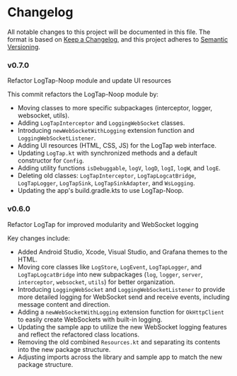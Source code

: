 # Changelog
All notable changes to this project will be documented in this file.
The format is based on [Keep a Changelog](https://keepachangelog.com/en/1.0.0/),
and this project adheres to [Semantic Versioning](https://semver.org/spec/v2.0.0.html).

### v0.7.0
Refactor LogTap-Noop module and update UI resources

This commit refactors the LogTap-Noop module by:
- Moving classes to more specific subpackages (interceptor, logger, websocket, utils).
- Adding `LogTapInterceptor` and `LoggingWebSocket` classes.
- Introducing `newWebSocketWithLogging` extension function and `LoggingWebSocketListener`.
- Adding UI resources (HTML, CSS, JS) for the LogTap web interface.
- Updating `LogTap.kt` with synchronized methods and a default constructor for `Config`.
- Adding utility functions `isDebuggable`, `logV`, `logD`, `logI`, `logW`, and `logE`.
- Deleting old classes: `LogTapInterceptor`, `LogTapLogcatBridge`, `LogTapLogger`, `LogTapSink`, `LogTapSinkAdapter`, and `WsLogging`.
- Updating the app's build.gradle.kts to use LogTap-Noop.

### v0.6.0
Refactor LogTap for improved modularity and WebSocket logging

Key changes include:
- Added Android Studio, Xcode, Visual Studio, and Grafana themes to the HTML.
- Moving core classes like `LogStore`, `LogEvent`, `LogTapLogger`, and `LogTapLogcatBridge` into new subpackages (`log`, `logger`, `server`, `interceptor`, `websocket`, `utils`) for better organization.
- Introducing `LoggingWebSocket` and `LoggingWebSocketListener` to provide more detailed logging for WebSocket send and receive events, including message content and direction.
- Adding a `newWebSocketWithLogging` extension function for `OkHttpClient` to easily create WebSockets with built-in logging.
- Updating the sample app to utilize the new WebSocket logging features and reflect the refactored class locations.
- Removing the old combined `Resources.kt` and separating its contents into the new package structure.
- Adjusting imports across the library and sample app to match the new package structure.
